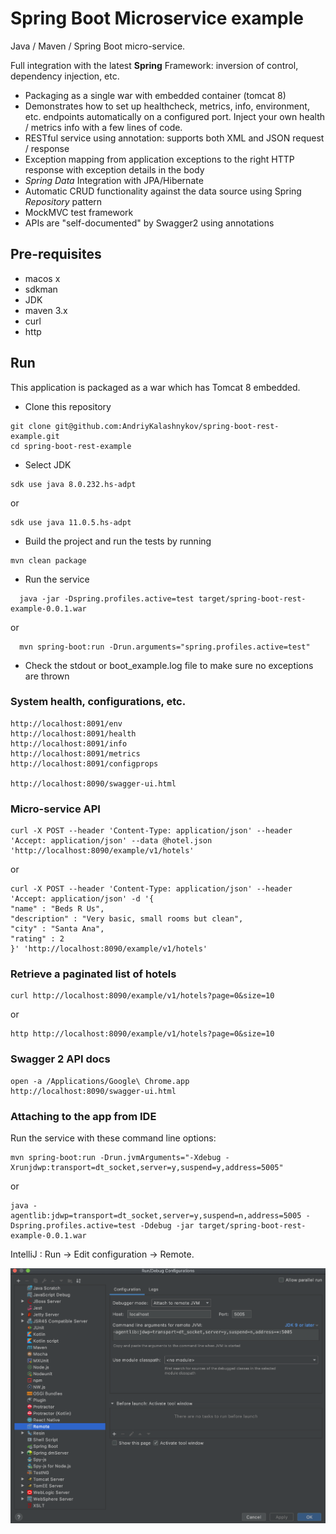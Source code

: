 # Spring Boot Microservice example

Java / Maven / Spring Boot micro-service.

Full integration with the latest **Spring** Framework: inversion of control, dependency injection, etc.
* Packaging as a single war with embedded container (tomcat 8)
* Demonstrates how to set up healthcheck, metrics, info, environment, etc. endpoints automatically on a configured port. Inject your own health / metrics info with a few lines of code.
* RESTful service using annotation: supports both XML and JSON request / response
* Exception mapping from application exceptions to the right HTTP response with exception details in the body
* *Spring Data* Integration with JPA/Hibernate
* Automatic CRUD functionality against the data source using Spring *Repository* pattern
* MockMVC test framework
* APIs are "self-documented" by Swagger2 using annotations

## Pre-requisites

- macos x
- sdkman
- JDK
- maven 3.x
- curl
- http

## Run

This application is packaged as a war which has Tomcat 8 embedded.

* Clone this repository
```
git clone git@github.com:AndriyKalashnykov/spring-boot-rest-example.git
cd spring-boot-rest-example
```
* Select JDK
```
sdk use java 8.0.232.hs-adpt
```
or
```
sdk use java 11.0.5.hs-adpt
```
* Build the project and run the tests by running
```
mvn clean package
```
* Run the service
```
  java -jar -Dspring.profiles.active=test target/spring-boot-rest-example-0.0.1.war
```        
or
```
  mvn spring-boot:run -Drun.arguments="spring.profiles.active=test"
```
* Check the stdout or boot_example.log file to make sure no exceptions are thrown

### System health, configurations, etc.

```
http://localhost:8091/env
http://localhost:8091/health
http://localhost:8091/info
http://localhost:8091/metrics
http://localhost:8091/configprops

http://localhost:8090/swagger-ui.html
```

### Micro-service API

```
curl -X POST --header 'Content-Type: application/json' --header 'Accept: application/json' --data @hotel.json 'http://localhost:8090/example/v1/hotels'
```
or
```
curl -X POST --header 'Content-Type: application/json' --header 'Accept: application/json' -d '{
"name" : "Beds R Us",
"description" : "Very basic, small rooms but clean",
"city" : "Santa Ana",
"rating" : 2
}' 'http://localhost:8090/example/v1/hotels'
```

### Retrieve a paginated list of hotels

```
curl http://localhost:8090/example/v1/hotels?page=0&size=10
```
or
```
http http://localhost:8090/example/v1/hotels?page=0&size=10
```
### Swagger 2 API docs

```
open -a /Applications/Google\ Chrome.app http://localhost:8090/swagger-ui.html
```

### Attaching to the app from IDE

Run the service with these command line options:

```
mvn spring-boot:run -Drun.jvmArguments="-Xdebug -Xrunjdwp:transport=dt_socket,server=y,suspend=y,address=5005"
```
or
```
java -agentlib:jdwp=transport=dt_socket,server=y,suspend=n,address=5005 -Dspring.profiles.active=test -Ddebug -jar target/spring-boot-rest-example-0.0.1.war
```

IntelliJ : Run -> Edit configuration -> Remote.

![IntelliJ IDEA](./img/idea-remote.png)
